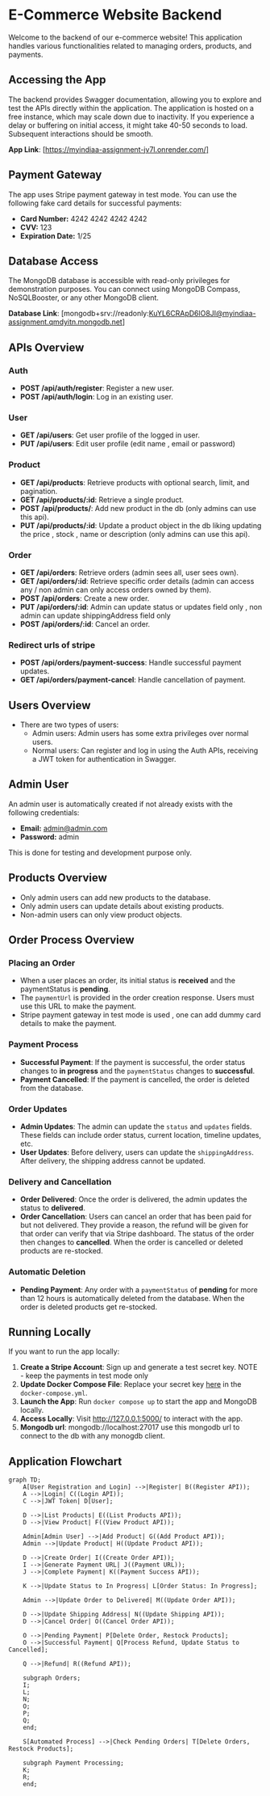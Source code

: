 # E-Commerce Website Backend

Welcome to the backend of our e-commerce website! This application handles various functionalities related to managing orders, products, and payments.

## Accessing the App
The backend provides Swagger documentation, allowing you to explore and test the APIs directly within the application.
The application is hosted on a free instance, which may scale down due to inactivity. If you experience a delay or buffering on initial access, it might take 40-50 seconds to load. Subsequent interactions should be smooth.

**App Link**: [https://myindiaa-assignment-jv7l.onrender.com/]

## Payment Gateway

The app uses Stripe payment gateway in test mode. You can use the following fake card details for successful payments:

- **Card Number:** 4242 4242 4242 4242
- **CVV:** 123
- **Expiration Date:** 1/25

## Database Access

The MongoDB database is accessible with read-only privileges for demonstration purposes. You can connect using MongoDB Compass, NoSQLBooster, or any other MongoDB client.

**Database Link**: [mongodb+srv://readonly:KuYL6CRApD6lO8JI@myindiaa-assignment.qmdyitn.mongodb.net]

## APIs Overview

### Auth
- **POST /api/auth/register**: Register a new user.
- **POST /api/auth/login**: Log in an existing user.

### User
- **GET /api/users**: Get user profile of the logged in user.
- **PUT /api/users**: Edit user profile (edit name , email or password)

### Product
- **GET /api/products**: Retrieve products with optional search, limit, and pagination.
- **GET /api/products/:id**: Retrieve a single product.
- **POST /api/products/**: Add new product in the db (only admins can use this api).
- **PUT /api/products/:id**: Update a product object in the db liking updating the price , stock , name or description (only admins can use this api).

### Order
- **GET /api/orders**: Retrieve orders (admin sees all, user sees own).
- **GET /api/orders/:id**: Retrieve specific order details (admin can access any / non admin can only access orders owned by them).
- **POST /api/orders**: Create a new order.
- **PUT /api/orders/:id**: Admin can update status or updates field only , non admin can update shippingAddress field only
- **POST /api/orders/:id**: Cancel an order.

### Redirect urls of stripe
- **POST /api/orders/payment-success**: Handle successful payment updates.
- **GET /api/orders/payment-cancel**: Handle cancellation of payment.

## Users Overview
- There are two types of users:
  - Admin users: Admin users has some extra privileges over normal users.
  - Normal users: Can register and log in using the Auth APIs, receiving a JWT token for authentication in Swagger.

## Admin User

An admin user is automatically created if not already exists with the following credentials:

- **Email:** admin@admin.com
- **Password:** admin

This is done for testing and development purpose only.

## Products Overview

- Only admin users can add new products to the database.
- Only admin users can update details about existing products.
- Non-admin users can only view product objects.

## Order Process Overview

### Placing an Order
- When a user places an order, its initial status is **received** and the paymentStatus  is **pending**.
- The `paymentUrl` is provided in the order creation response. Users must use this URL to make the payment.
- Stripe payment gateway in test mode is used , one can add dummy card details to make the payment.

### Payment Process
- **Successful Payment**: If the payment is successful, the order status changes to **in progress** and the `paymentStatus` changes to **successful**.
- **Payment Cancelled**: If the payment is cancelled, the order is deleted from the database.

### Order Updates
- **Admin Updates**: The admin can update the `status` and `updates` fields. These fields can include order status, current location, timeline updates, etc.
- **User Updates**: Before delivery, users can update the `shippingAddress`. After delivery, the shipping address cannot be updated.

### Delivery and Cancellation
- **Order Delivered**: Once the order is delivered, the admin updates the status to **delivered**.
- **Order Cancellation**: Users can cancel an order that has been paid for but not delivered. They provide a reason, the refund will be given for that order can verify that via Stripe dashboard. The status of the order then changes to **cancelled**. When the order is cancelled or deleted products are re-stocked.

### Automatic Deletion
- **Pending Payment**: Any order with a `paymentStatus` of **pending** for more than 12 hours is automatically deleted from the database. When the order is deleted products get re-stocked.

## Running Locally

If you want to run the app locally:

1. **Create a Stripe Account**: Sign up and generate a test secret key. NOTE - keep the payments in test mode only
2. **Update Docker Compose File**: Replace your secret key [here](https://github.com/kunj-bosamia/myindiaa-assignment/blob/main/docker-compose.yaml#L66) in the `docker-compose.yml`.
3. **Launch the App**: Run `docker compose up` to start the app and MongoDB locally.
4. **Access Locally**: Visit http://127.0.0.1:5000/ to interact with the app.
5. **Mongodb url**: mongodb://localhost:27017 use this mongodb url to connect to the db with any monogdb client.

## Application Flowchart

```mermaid
graph TD;
    A[User Registration and Login] -->|Register| B((Register API));
    A -->|Login| C((Login API));
    C -->|JWT Token| D[User];
    
    D -->|List Products| E((List Products API));
    D -->|View Product| F((View Product API));
    
    Admin[Admin User] -->|Add Product| G((Add Product API));
    Admin -->|Update Product| H((Update Product API));
    
    D -->|Create Order| I((Create Order API));
    I -->|Generate Payment URL| J((Payment URL));
    J -->|Complete Payment| K((Payment Success API));
    
    K -->|Update Status to In Progress| L[Order Status: In Progress];
    
    Admin -->|Update Order to Delivered| M((Update Order API));
    
    D -->|Update Shipping Address| N((Update Shipping API));
    D -->|Cancel Order| O((Cancel Order API));
    
    O -->|Pending Payment| P[Delete Order, Restock Products];
    O -->|Successful Payment| Q[Process Refund, Update Status to Cancelled];
    
    Q -->|Refund| R((Refund API));
    
    subgraph Orders;
    I;
    L;
    N;
    O;
    P;
    Q;
    end;
    
    S[Automated Process] -->|Check Pending Orders| T[Delete Orders, Restock Products];
    
    subgraph Payment Processing;
    K;
    R;
    end;
